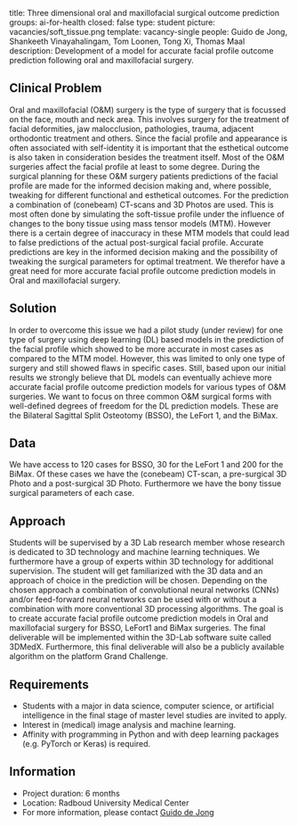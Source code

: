 title: Three dimensional oral and maxillofacial surgical outcome prediction
groups: ai-for-health
closed: false
type: student
picture: vacancies/soft_tissue.png
template: vacancy-single
people: Guido de Jong, Shankeeth Vinayahalingam, Tom Loonen, Tong Xi, Thomas Maal
description: Development of a model for accurate facial profile outcome prediction following oral and maxillofacial surgery.

## Clinical Problem
Oral and maxillofacial (O&M) surgery is the type of surgery that is focussed on the face, mouth and neck area. This involves surgery for the treatment of facial deformities, jaw malocclusion, pathologies, trauma, adjacent orthodontic treatment and others. Since the facial profile and appearance is often associated with self-identity it is important that the esthetical outcome is also taken in consideration besides the treatment itself. Most of the O&M surgeries affect the facial profile at least to some degree. During the surgical planning for these O&M surgery patients predictions of the facial profile are made for the informed decision making and, where possible, tweaking for different functional and esthetical outcomes. For the prediction a combination of (conebeam) CT-scans and 3D Photos are used. This is most often done by simulating the soft-tissue profile under the influence of changes to the bony tissue using mass tensor models (MTM). However there is a certain degree of inaccuracy in these MTM models that could lead to false predictions of the actual post-surgical facial profile. Accurate predictions are key in the informed decision making and the possibility of tweaking the surgical parameters for optimal treatment. We therefor have a great need for more accurate facial profile outcome prediction models in Oral and maxillofacial surgery.

## Solution
In order to overcome this issue we had a pilot study (under review) for one type of surgery using deep learning (DL) based models in the prediction of the facial profile which showed to be more accurate in most cases as compared to the MTM model. However, this was limited to only one type of surgery and still showed flaws in specific cases. Still, based upon our initial results we strongly believe that DL models can eventually achieve more accurate facial profile outcome prediction models for various types of O&M surgeries. We want to focus on three common O&M surgical forms with well-defined degrees of freedom for the DL prediction models. These are the Bilateral Sagittal Split Osteotomy (BSSO), the LeFort 1, and the BiMax.

## Data
We have access to 120 cases for BSSO, 30 for the LeFort 1 and 200 for the BiMax. Of these cases we have the (conebeam) CT-scan, a pre-surgical 3D Photo and a post-surgical 3D Photo. Furthermore we have the bony tissue surgical parameters of each case.

## Approach
Students will be supervised by a 3D Lab research member whose research is dedicated to 3D technology and machine learning techniques. We furthermore have a group of experts within 3D technology for additional supervision. The student will get familiarized with the 3D data and an approach of choice in the prediction will be chosen. Depending on the chosen approach a combination of convolutional neural networks (CNNs) and/or feed-forward neural networks can be used with or without a combination with more conventional 3D processing algorithms. The goal is to create accurate facial profile outcome prediction models in Oral and maxillofacial surgery for BSSO, LeFort1 and BiMax surgeries. The final deliverable will be implemented within the 3D-Lab software suite called 3DMedX. Furthermore, this final deliverable will also be a publicly available algorithm on the platform Grand Challenge.

## Requirements
- Students with a major in data science, computer science, or artificial intelligence in the final stage of master level studies are invited to apply.
- Interest in (medical) image analysis and machine learning.
- Affinity with programming in Python and with deep learning packages (e.g. PyTorch or Keras) is required.

## Information
- Project duration: 6 months
- Location: Radboud University Medical Center
- For more information, please contact [Guido de Jong](mailto:Guido.deJong@radboudumc.nl)
